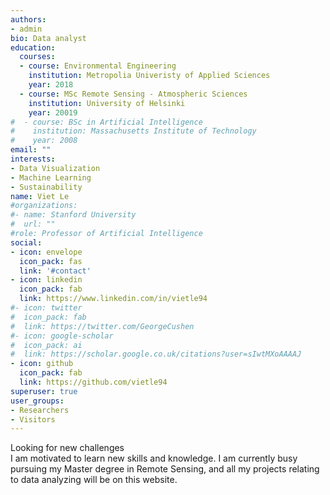 ```yaml
---
authors:
- admin
bio: Data analyst
education:
  courses:
  - course: Environmental Engineering
    institution: Metropolia Univeristy of Applied Sciences
    year: 2018
  - course: MSc Remote Sensing - Atmospheric Sciences
    institution: University of Helsinki
    year: 20019
#  - course: BSc in Artificial Intelligence
#    institution: Massachusetts Institute of Technology
#    year: 2008
email: ""
interests:
- Data Visualization
- Machine Learning
- Sustainability
name: Viet Le
#organizations:
#- name: Stanford University
#  url: ""
#role: Professor of Artificial Intelligence
social:
- icon: envelope
  icon_pack: fas
  link: '#contact'
- icon: linkedin
  icon_pack: fab
  link: https://www.linkedin.com/in/vietle94  
#- icon: twitter
#  icon_pack: fab
#  link: https://twitter.com/GeorgeCushen
#- icon: google-scholar
#  icon_pack: ai
#  link: https://scholar.google.co.uk/citations?user=sIwtMXoAAAAJ
- icon: github
  icon_pack: fab
  link: https://github.com/vietle94
superuser: true
user_groups:
- Researchers
- Visitors
---
```

Looking for new challenges <br>
I am motivated to learn new skills and knowledge. I am currently busy pursuing my Master degree in Remote Sensing, and all my projects relating to data analyzing will be on this website.
